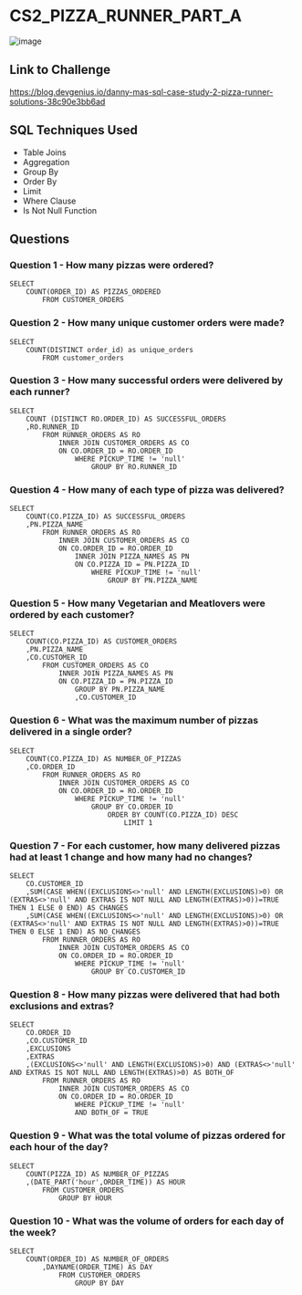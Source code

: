 # CS2_PIZZA_RUNNER_PART_A

![image](https://github.com/JP852/CS2_PIZZA_RUNNER_PART_A/assets/142391590/339794f0-9613-4296-b73c-6f7cc96e11b1)

## Link to Challenge

https://blog.devgenius.io/danny-mas-sql-case-study-2-pizza-runner-solutions-38c90e3bb6ad

## SQL Techniques Used

- Table Joins
- Aggregation
- Group By
- Order By
- Limit
- Where Clause
- Is Not Null Function

## Questions

### Question 1 - How many pizzas were ordered?

```
SELECT 
    COUNT(ORDER_ID) AS PIZZAS_ORDERED
        FROM CUSTOMER_ORDERS

```

### Question 2 - How many unique customer orders were made?

```
SELECT 
    COUNT(DISTINCT order_id) as unique_orders 
        FROM customer_orders

```

### Question 3 - How many successful orders were delivered by each runner?

```
SELECT 
    COUNT (DISTINCT RO.ORDER_ID) AS SUCCESSFUL_ORDERS
    ,RO.RUNNER_ID
        FROM RUNNER_ORDERS AS RO
            INNER JOIN CUSTOMER_ORDERS AS CO
            ON CO.ORDER_ID = RO.ORDER_ID
                WHERE PICKUP_TIME != 'null'
                    GROUP BY RO.RUNNER_ID

```

### Question 4 - How many of each type of pizza was delivered?

```
SELECT 
    COUNT(CO.PIZZA_ID) AS SUCCESSFUL_ORDERS
    ,PN.PIZZA_NAME
        FROM RUNNER_ORDERS AS RO
            INNER JOIN CUSTOMER_ORDERS AS CO
            ON CO.ORDER_ID = RO.ORDER_ID
                INNER JOIN PIZZA_NAMES AS PN
                ON CO.PIZZA_ID = PN.PIZZA_ID
                    WHERE PICKUP_TIME != 'null'
                        GROUP BY PN.PIZZA_NAME

```

### Question 5 - How many Vegetarian and Meatlovers were ordered by each customer?

```
SELECT 
    COUNT(CO.PIZZA_ID) AS CUSTOMER_ORDERS
    ,PN.PIZZA_NAME
    ,CO.CUSTOMER_ID
        FROM CUSTOMER_ORDERS AS CO
            INNER JOIN PIZZA_NAMES AS PN
            ON CO.PIZZA_ID = PN.PIZZA_ID
                GROUP BY PN.PIZZA_NAME
                ,CO.CUSTOMER_ID

```

### Question 6 - What was the maximum number of pizzas delivered in a single order?

```
SELECT 
    COUNT(CO.PIZZA_ID) AS NUMBER_OF_PIZZAS
    ,CO.ORDER_ID
        FROM RUNNER_ORDERS AS RO
            INNER JOIN CUSTOMER_ORDERS AS CO
            ON CO.ORDER_ID = RO.ORDER_ID
                WHERE PICKUP_TIME != 'null'
                    GROUP BY CO.ORDER_ID
                        ORDER BY COUNT(CO.PIZZA_ID) DESC
                            LIMIT 1

```

### Question 7 - For each customer, how many delivered pizzas had at least 1 change and how many had no changes?

```
SELECT
    CO.CUSTOMER_ID
    ,SUM(CASE WHEN((EXCLUSIONS<>'null' AND LENGTH(EXCLUSIONS)>0) OR (EXTRAS<>'null' AND EXTRAS IS NOT NULL AND LENGTH(EXTRAS)>0))=TRUE THEN 1 ELSE 0 END) AS CHANGES
    ,SUM(CASE WHEN((EXCLUSIONS<>'null' AND LENGTH(EXCLUSIONS)>0) OR (EXTRAS<>'null' AND EXTRAS IS NOT NULL AND LENGTH(EXTRAS)>0))=TRUE THEN 0 ELSE 1 END) AS NO_CHANGES
        FROM RUNNER_ORDERS AS RO
            INNER JOIN CUSTOMER_ORDERS AS CO
            ON CO.ORDER_ID = RO.ORDER_ID
                WHERE PICKUP_TIME != 'null'
                    GROUP BY CO.CUSTOMER_ID

```

### Question 8 - How many pizzas were delivered that had both exclusions and extras?

```
SELECT 
    CO.ORDER_ID
    ,CO.CUSTOMER_ID
    ,EXCLUSIONS
    ,EXTRAS
    ,(EXCLUSIONS<>'null' AND LENGTH(EXCLUSIONS)>0) AND (EXTRAS<>'null' AND EXTRAS IS NOT NULL AND LENGTH(EXTRAS)>0) AS BOTH_OF
        FROM RUNNER_ORDERS AS RO
            INNER JOIN CUSTOMER_ORDERS AS CO
            ON CO.ORDER_ID = RO.ORDER_ID
                WHERE PICKUP_TIME != 'null'
                AND BOTH_OF = TRUE

```

### Question 9 - What was the total volume of pizzas ordered for each hour of the day?

```
SELECT 
    COUNT(PIZZA_ID) AS NUMBER_OF_PIZZAS
    ,(DATE_PART('hour',ORDER_TIME)) AS HOUR
        FROM CUSTOMER_ORDERS
            GROUP BY HOUR

```

### Question 10 - What was the volume of orders for each day of the week?

```
SELECT 
    COUNT(ORDER_ID) AS NUMBER_OF_ORDERS
        ,DAYNAME(ORDER_TIME) AS DAY
            FROM CUSTOMER_ORDERS
                GROUP BY DAY

```

